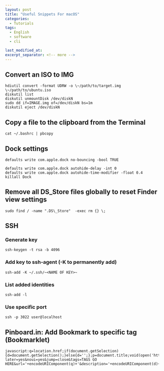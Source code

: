 ```yaml
---
layout: post
title: "Useful Snippets For macOS"
categories:
  - Tutorials
tags:
  - English
  - software
  - cli

last_modified_at:
excerpt_separator: <!-- more -->
---
```



<!-- more -->

## Convert an ISO to IMG
```
hdiutil convert -format UDRW -o \~/path/to/target.img \~/path/to/ubuntu.iso
diskutil list
diskutil unmountDisk /dev/diskN
sudo dd if=IMAGE.img of=/dev/diskN bs=1m
diskutil eject /dev/diskN
```

## Copy a file to the clipboard from the Terminal
`cat ~/.bashrc | pbcopy`

## Dock settings
```
defaults write com.apple.dock no-bouncing -bool TRUE

defaults write com.apple.dock autohide-delay -int 0
defaults write com.apple.dock autohide-time-modifier -float 0.4
killall Dock
```

## Remove all DS_Store files globally to reset Finder view settings
`sudo find / -name ".DS\_Store"  -exec rm {} \;`

## SSH

### Generate key
`ssh-keygen -t rsa -b 4096`

### Add key to ssh-agent (-K to permanently add)
`ssh-add -K ~/.ssh/~<NAME OF KEY>~`

### List added identities
`ssh-add -l`

### Use specific port
`ssh -p 3022 user@localhost`

## Pinboard.in: Add Bookmark to specific tag (Bookmarklet)

```
javascript:q=location.href;if(document.getSelection){d=document.getSelection();}else{d='';};p=document.title;void(open('https://pinboard.in/add?later=yes&noui=yes&jump=close&tags=TAGS GO HERE&url='+encodeURIComponent(q)+'&description='+encodeURIComponent(d)+'&title='+encodeURIComponent(p),'Pinboard','toolbar=no,width=100,height=100'));
```